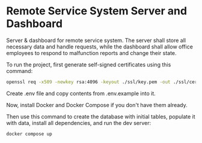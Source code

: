 # Remote Service System Server and Dashboard

Server & dashboard for remote service system. The server shall store all necessary data and handle requests, while the dashboard shall allow office employees to respond to malfunction reports and change their state.

To run the project, first generate self-signed certificates using this command:

```bash
openssl req -x509 -newkey rsa:4096 -keyout ./ssl/key.pem -out ./ssl/cert.pem -days 365
```

Create .env file and copy contents from .env.example into it.

Now, install Docker and Docker Compose if you don't have them already.

Then use this command to create the database with initial tables, populate it with data, install all dependencies, and run the dev server:

```bash
docker compose up
```

